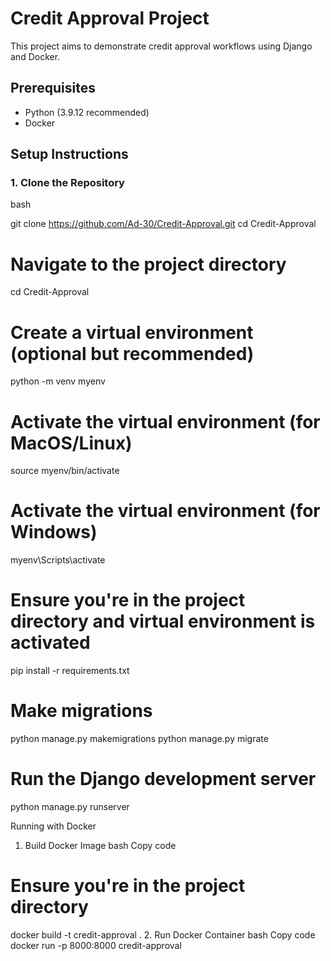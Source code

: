 # Credit Approval Project

This project aims to demonstrate credit approval workflows using Django and Docker.

## Prerequisites

- Python (3.9.12 recommended)
- Docker

## Setup Instructions

### 1. Clone the Repository

bash

git clone https://github.com/Ad-30/Credit-Approval.git
cd Credit-Approval

# Navigate to the project directory
cd Credit-Approval

# Create a virtual environment (optional but recommended)
python -m venv myenv

# Activate the virtual environment (for MacOS/Linux)
source myenv/bin/activate

# Activate the virtual environment (for Windows)
myenv\Scripts\activate

# Ensure you're in the project directory and virtual environment is activated
pip install -r requirements.txt


# Make migrations
python manage.py makemigrations
python manage.py migrate

# Run the Django development server
python manage.py runserver


Running with Docker
1. Build Docker Image
bash
Copy code
# Ensure you're in the project directory
docker build -t credit-approval .
2. Run Docker Container
bash
Copy code
docker run -p 8000:8000 credit-approval

